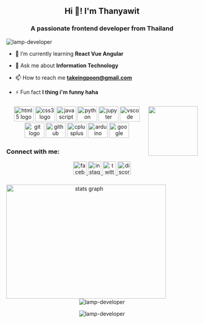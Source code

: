 <h2 align="center">Hi 👋! I'm Thanyawit</h1>
<h3 align="center">A passionate frontend developer from Thailand</h3>

<p align="left"> <img src="https://komarev.com/ghpvc/?username=lamp-developer&label=Profile%20views&color=0e75b6&style=flat" alt="lamp-developer" /> </p>

- 🌱 I’m currently learning **React Vue Angular**

- 💬 Ask me about **Information Technology**

- 📫 How to reach me **takeingpoon@gmail.com**

- ⚡ Fun fact **I thing i'm funny haha**




###

<img align="right" height="130" src="https://media.tenor.com/IaPFB4meDccAAAAi/phetta-phettaverse.gif?fbclid=IwAR2BxNqipSrEiMDtA-g2VadNtRDV970bMjm0oqsqKPSfyD6uIfdbn_YS5II"  />

###

<div align="center">
  <img src="https://cdn.jsdelivr.net/gh/devicons/devicon/icons/html5/html5-original.svg" height="40" width="52" alt="html5 logo"  />
  <img src="https://cdn.jsdelivr.net/gh/devicons/devicon/icons/css3/css3-original.svg" height="40" width="52" alt="css3 logo"  />
  <img src="https://cdn.jsdelivr.net/gh/devicons/devicon/icons/javascript/javascript-original.svg" height="40" width="52" alt="javascript logo"  />
  <img src="https://cdn.jsdelivr.net/gh/devicons/devicon/icons/python/python-original.svg" height="40" width="52" alt="python logo"  />
  <img src="https://cdn.jsdelivr.net/gh/devicons/devicon/icons/jupyter/jupyter-original.svg" height="40" width="52" alt="jupyter logo"  />
  <img src="https://cdn.jsdelivr.net/gh/devicons/devicon/icons/vscode/vscode-original.svg" height="40" width="52" alt="vscode logo"  />
  <img src="https://cdn.jsdelivr.net/gh/devicons/devicon/icons/git/git-original.svg" height="40" width="52" alt="git logo"  />
  <img src="https://cdn.jsdelivr.net/gh/devicons/devicon/icons/github/github-original.svg" height="40" width="52" alt="github logo"  />
  <img src="https://cdn.jsdelivr.net/gh/devicons/devicon/icons/cplusplus/cplusplus-original.svg" height="40" width="52" alt="cplusplus logo"  />
  <img src="https://cdn.jsdelivr.net/gh/devicons/devicon/icons/arduino/arduino-original.svg" height="40" width="52" alt="arduino logo"  />
  <img src="https://cdn.jsdelivr.net/gh/devicons/devicon/icons/google/google-original.svg" height="40" width="52" alt="google logo"  />
</div>

###
<h3 align="left">Connect with me:</h3>
<p align="left">
</p>
<div align="center">
  <a href="https://www.facebook.com/thanyawit02/" target="_blank">
    <img src="https://img.shields.io/static/v1?message=Facebook&logo=facebook&label=&color=1877F2&logoColor=white&labelColor=&style=for-the-badge" height="35" alt="facebook logo"  />
  </a>
  <a href="https://l.facebook.com/l.php?u=https%3A%2F%2Finstagram.com%2Fthanyawit_b%3Figshid%3DZDc4ODBmNjlmNQ%253D%253D%26fbclid%3DIwAR20xmZH0pDdTit_BJpcQT-fTgAT_tSfce3q-faHMAPbbXlvgf5hxTOjKTo&h=AT3ZGc1jaut9QB3zv9t4OyXdAa9IEehMmHBDjd7Lc7gdxQE5A_WtKXuHwHxeUKAEtsVW0RqN7ACZqeh_EUSWsv7FpBg-OK0w1pXvuUvCVpjGvkb7UT_HiKNNqAoUhuA2DMA_-g" target="_blank">
    <img src="https://img.shields.io/static/v1?message=Instagram&logo=instagram&label=&color=E4405F&logoColor=white&labelColor=&style=for-the-badge" height="35" alt="instagram logo"  />
  </a>
  <a href="https://l.facebook.com/l.php?u=https%3A%2F%2Ftwitter.com%2Fdev_luminus%3Ft%3DwNHfG6CjDFJLyQEw8orsHA%26s%3D07%26fbclid%3DIwAR0CxjlDPiRmbpedQ8neXmkJNpjbEcEcxYyRQMya4PoGd2mMw6W0OJWdYmU&h=AT3ZGc1jaut9QB3zv9t4OyXdAa9IEehMmHBDjd7Lc7gdxQE5A_WtKXuHwHxeUKAEtsVW0RqN7ACZqeh_EUSWsv7FpBg-OK0w1pXvuUvCVpjGvkb7UT_HiKNNqAoUhuA2DMA_-g" target="_blank">
    <img src="https://img.shields.io/static/v1?message=Twitter&logo=twitter&label=&color=1DA1F2&logoColor=white&labelColor=&style=for-the-badge" height="35" alt="twitter logo"  />
  </a>
  <a href="https://discord.com/users/607851814259523595" target="_blank">
    <img src="https://img.shields.io/static/v1?message=Discord&logo=discord&label=&color=7289DA&logoColor=white&labelColor=&style=for-the-badge" height="35" alt="discord logo"  />
  </a>
</div>

###

###

<div align="center">
  <img src="https://github-readme-stats.vercel.app/api/top-langs?username=lamp-developer&show_icons=true&theme=dracula&locale=en&layout=compact" height="300" width="420" alt="stats graph" align = "left" />
  <p><img align="center" src="https://github-readme-stats.vercel.app/api?username=lamp-developer&show_icons=true&locale=en" alt="lamp-developer" align="center"/></p> 
  <p><img align="center" src="https://github-readme-streak-stats.herokuapp.com/?user=lamp-developer&" alt="lamp-developer" /></p>

###
